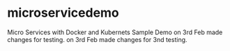 # microservicedemo
Micro Services with Docker and Kubernets Sample Demo
on 3rd Feb made changes for testing.
on 3rd Feb made changes for 3nd testing.
